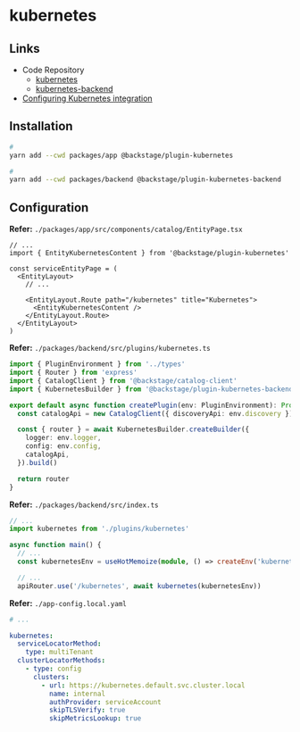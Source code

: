 # kubernetes

## Links

- Code Repository
  - [kubernetes](https://github.com/backstage/backstage/tree/master/plugins/kubernetes)
  - [kubernetes-backend](https://github.com/backstage/backstage/tree/master/plugins/kubernetes-backend)
- [Configuring Kubernetes integration](https://backstage.io/docs/features/kubernetes/configuration)

## Installation

```sh
#
yarn add --cwd packages/app @backstage/plugin-kubernetes

#
yarn add --cwd packages/backend @backstage/plugin-kubernetes-backend
```

## Configuration

**Refer:** `./packages/app/src/components/catalog/EntityPage.tsx`

```tsx
// ...
import { EntityKubernetesContent } from '@backstage/plugin-kubernetes'

const serviceEntityPage = (
  <EntityLayout>
    // ...

    <EntityLayout.Route path="/kubernetes" title="Kubernetes">
      <EntityKubernetesContent />
    </EntityLayout.Route>
  </EntityLayout>
)
```

**Refer:** `./packages/backend/src/plugins/kubernetes.ts`

```ts
import { PluginEnvironment } from '../types'
import { Router } from 'express'
import { CatalogClient } from '@backstage/catalog-client'
import { KubernetesBuilder } from '@backstage/plugin-kubernetes-backend'

export default async function createPlugin(env: PluginEnvironment): Promise<Router> {
  const catalogApi = new CatalogClient({ discoveryApi: env.discovery })

  const { router } = await KubernetesBuilder.createBuilder({
    logger: env.logger,
    config: env.config,
    catalogApi,
  }).build()

  return router
}
```

**Refer:** `./packages/backend/src/index.ts`

```ts
// ...
import kubernetes from './plugins/kubernetes'

async function main() {
  // ...
  const kubernetesEnv = useHotMemoize(module, () => createEnv('kubernetes'))

  // ...
  apiRouter.use('/kubernetes', await kubernetes(kubernetesEnv))
```

**Refer:** `./app-config.local.yaml`

```yml
# ...

kubernetes:
  serviceLocatorMethod:
    type: multiTenant
  clusterLocatorMethods:
    - type: config
      clusters:
        - url: https://kubernetes.default.svc.cluster.local
          name: internal
          authProvider: serviceAccount
          skipTLSVerify: true
          skipMetricsLookup: true
```

<!--
backstage.io/kubernetes-id: backstage
-->
